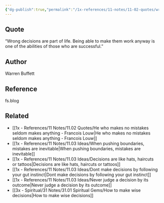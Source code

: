 ```yaml
---
{"dg-publish":true,"permalink":"/1x-references/11-notes/11-02-quotes/wrong-decisions-are-part-of-life-being-able-to-make-them-work-anyway-is-one-of-the-abilities-of-those-who-are-successful-warren-buffet/","title":"Wrong decisions are part of life. Being able to make them work anyway is one of the abilities of those who are successful - Warren Buffet","created":"2024-04-09T07:50:55.666+03:00","updated":"2024-04-09T07:52:24.188+03:00"}
---
```



## Quote
“Wrong decisions are part of life. Being able to make them work anyway is one of the abilities of those who are successful.”

## Author
Warren Buffett

## Reference
fs.blog

## Related
- [[1x - References/11 Notes/11.02 Quotes/He who makes no mistakes seldom makes anything - Francois Louw\|He who makes no mistakes seldom makes anything - Francois Louw]]
- [[1x - References/11 Notes/11.03 Ideas/When pushing boundaries, mistakes are inevitable\|When pushing boundaries, mistakes are inevitable]]
- [[1x - References/11 Notes/11.03 Ideas/Decisions are like hats, haircuts or tattoos\|Decisions are like hats, haircuts or tattoos]]
- [[1x - References/11 Notes/11.03 Ideas/Dont make decisions by following your gut instinct\|Dont make decisions by following your gut instinct]]
- [[1x - References/11 Notes/11.03 Ideas/Never judge a decision by its outcome\|Never judge a decision by its outcome]]
- [[3x - Spiritual/31 Notes/31.01 Spiritual Gems/How to make wise decisions\|How to make wise decisions]]